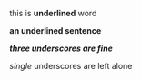 this is __underlined__ word

__an underlined sentence__

___three underscores are fine___

_single_ underscores are left alone
